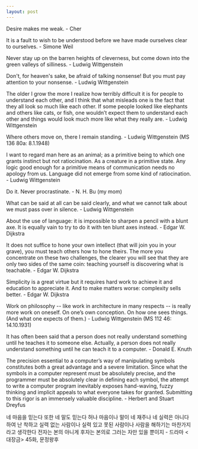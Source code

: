 ```yaml
--- 
layout: post 
---
```


Desire makes me weak. - Cher

It is a fault to wish to be understood before we have made ourselves clear to ourselves. - Simone Weil

Never stay up on the barren heights of cleverness, but come down into the green valleys of silliness. - Ludwig Wittgenstein

Don't, for heaven's sake, be afraid of talking nonsense! But you must pay attention to your nonsense. - Ludwig Wittgenstein

The older I grow the more I realize how terribly difficult it is for people to understand each other, and I think that what misleads one is the fact that they all look so much like each other. If some people looked like elephants and others like cats, or fish, one wouldn’t expect them to understand each other and things would look much more like what they really are. - Ludwig Wittgenstein

Where others move on, there I remain standing. - Ludwig Wittgenstein (MS 136 80a: 8.1.1948)

I want to regard man here as an animal; as a primitive being to which one grants instinct but not ratiocination. As a creature in a primitive state. Any logic good enough for a primitive means of communication needs no apology from us. Language did not emerge from some kind of ratiocination. - Ludwig Wittgenstein

Do it. Never procrastinate. - N. H. Bu (my mom)

What can be said at all can be said clearly, and what we cannot talk about we must pass over in silence. - Ludwig Wittgenstein

About the use of language: it is impossible to sharpen a pencil with a blunt axe. It is equally vain to try to do it with ten blunt axes instead. - Edgar W. Dijkstra

It does not suffice to hone your own intellect (that will join you in your grave), you must teach others how to hone theirs. The more you concentrate on these two challenges, the clearer you will see that they are only two sides of the same coin: teaching yourself is discovering what is teachable. - Edgar W. Dijkstra

Simplicity is a great virtue but it requires hard work to achieve it and education to appreciate it. And to make matters worse: complexity sells better. - Edgar W. Dijkstra

Work on philosophy -- like work in architecture in many respects -- is really more work on oneself. On one’s own conception. On how one sees things. (And what one expects of them.) - Ludwig Wittgenstein (MS 112 46: 14.10.1931)

It has often been said that a person does not really understand something until he teaches it to someone else.  Actually, a person does not really understand something until he can teach it to a computer. - Donald E. Knuth

The precision essential to a computer’s way of manipulating symbols constitutes both a great advantage and a severe limitation.  Since what the symbols in a computer represent must be absolutely precise, and the programmer must be absolutely clear in defining each symbol, the attempt to write a computer program inevitably exposes hand-waving, fuzzy thinking and implicit appeals to what everyone takes for granted.  Submitting to this rigor is an immensely valuable discipline. - Herbert and Stuart Dreyfus

네 마음을 믿는다 또한 네 말도 믿는다 허나 마음이나 말이 네 재주나 네 실력은 아니다 하여 난 착하고 실력 없는 사람이나 실력 있고 못된 사람이나 사람을 해하기는 마찬가지라고 생각한다 전자는 본의 아니게 후자는 본의로 그러는 자만 있을 뿐이지 - 드라마 <대장금> 45화, 문정왕후
